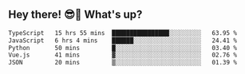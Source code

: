 ## Hey there! 😎👋 What's up?

<!--START_SECTION:waka-->

```txt
TypeScript   15 hrs 55 mins  ████████████████░░░░░░░░░   63.95 %
JavaScript   6 hrs 4 mins    ██████░░░░░░░░░░░░░░░░░░░   24.41 %
Python       50 mins         █░░░░░░░░░░░░░░░░░░░░░░░░   03.40 %
Vue.js       41 mins         ▓░░░░░░░░░░░░░░░░░░░░░░░░   02.76 %
JSON         20 mins         ▒░░░░░░░░░░░░░░░░░░░░░░░░   01.39 %
```

<!--END_SECTION:waka-->
